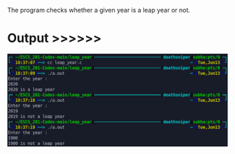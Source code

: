The program checks whether a given year is a leap year or not. 

# Output >>>>>>

![](output_image.png)
